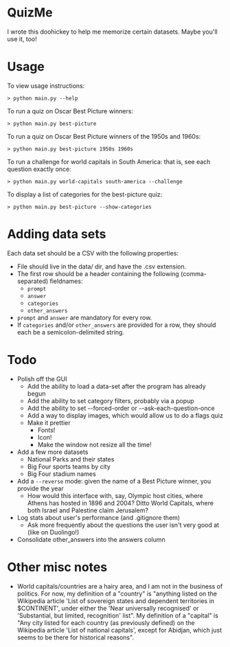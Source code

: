 # QuizMe

I wrote this doohickey to help me memorize certain datasets. Maybe you'll use it, too!

# Usage

To view usage instructions:

```> python main.py --help```

To run a quiz on Oscar Best Picture winners:

```> python main.py best-picture```

To run a quiz on Oscar Best Picture winners of the 1950s and 1960s:

```> python main.py best-picture 1950s 1960s```

To run a challenge for world capitals in South America: that is, see each question exactly once:

```> python main.py world-capitals south-america --challenge```

To display a list of categories for the best-picture quiz:

```> python main.py best-picture --show-categories```

# Adding data sets
Each data set should be a CSV with the following properties:

* File should live in the data/ dir, and have the .csv extension.
* The first row should be a header containing the following (comma-separated) fieldnames:
  * `prompt`
  * `answer`
  * `categories`
  * `other_answers`
* `prompt` and `answer` are mandatory for every row.
* If `categories` and/or `other_answers` are provided for a row, they should each be a semicolon-delimited string.

# Todo

* Polish off the GUI
  * Add the ability to load a data-set after the program has already begun
  * Add the ability to set category filters, probably via a popup
  * Add the ability to set --forced-order or --ask-each-question-once
  * Add a way to display images, which would allow us to do a flags quiz
  * Make it prettier
    * Fonts!
    * Icon!
    * Make the window not resize all the time!
* Add a few more datasets
  * National Parks and their states
  * Big Four sports teams by city
  * Big Four stadium names
* Add a `--reverse` mode: given the name of a Best Picture winner, you provide the year
  * How would this interface with, say, Olympic host cities, where Athens has hosted in 1896 and 2004? Ditto World Capitals, where both Israel and Palestine claim Jerusalem?
* Log stats about user's performance (and .gitignore them)
  * Ask more frequently about the questions the user isn't very good at (like on Duolingo!)
* Consolidate other_answers into the answers column

# Other misc notes

* World capitals/countries are a hairy area, and I am not in the business of politics. For now, my definition of a "country" is "anything listed on the Wikipedia article 'List of sovereign states and dependent territories in $CONTINENT', under either the 'Near universally recognised' or 'Substantial, but limited, recognition' list". My definition of a "capital" is "Any city listed for each country (as previously defined) on the Wikipedia article 'List of national capitals', except for Abidjan, which just seems to be there for historical reasons".
